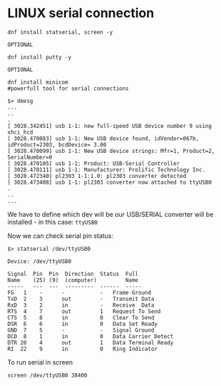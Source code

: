 # LINUX serial connection

```shell
dnf install statserial, screen -y

OPTIONAL

dnf install putty -y

OPTIONAL

dnf install minicom
#powerfull tool for serial connections

```

```shell
$> dmesg
...
..
.
[ 3028.342451] usb 1-1: new full-speed USB device number 9 using xhci_hcd
[ 3028.470083] usb 1-1: New USB device found, idVendor=067b, idProduct=2303, bcdDevice= 3.00
[ 3028.470099] usb 1-1: New USB device strings: Mfr=1, Product=2, SerialNumber=0
[ 3028.470105] usb 1-1: Product: USB-Serial Controller
[ 3028.470111] usb 1-1: Manufacturer: Prolific Technology Inc.
[ 3028.472340] pl2303 1-1:1.0: pl2303 converter detected
[ 3028.473408] usb 1-1: pl2303 converter now attached to ttyUSB0
.
..
...

```


We have to define which dev will be our USB/SERIAL converter will be installed - in this case: `ttyUSB0`

Now we can check serial pin status:
```shell
$> statserial /dev/ttyUSB0

Device: /dev/ttyUSB0

Signal  Pin  Pin  Direction  Status  Full
Name    (25) (9)  (computer)         Name
-----   ---  ---  ---------  ------  -----
FG	 1    -      -           -   Frame Ground
TxD	 2    3      out         -   Transmit Data
RxD	 3    2      in          -   Receive  Data
RTS	 4    7      out         1   Request To Send
CTS	 5    8      in          0   Clear To Send
DSR	 6    6      in          0   Data Set Ready
GND	 7    5      -           -   Signal Ground
DCD	 8    1      in          0   Data Carrier Detect
DTR 20    4      out         1   Data Terminal Ready
RI	22    9      in          0   Ring Indicator
```

To run serial in screen

```shell
screen /dev/ttyUSB0 38400
```

